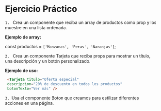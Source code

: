 # Ejercicio Práctico


`1. ` Crea un componente que reciba un array de productos como prop y los muestre en una lista ordenada.

**Ejemplo de array:**

const productos = `['Manzanas', 'Peras', 'Naranjas']`;

`2. ` Crea un componente Tarjeta que reciba props para mostrar un título, una descripción y un botón personalizado. 

**Ejemplo de uso:**

```HTML
 <Tarjeta titulo="Oferta especial"
 descripcion="20% de descuento en todos los productos"
 botonTexto="Ver más" />
 ```

`3. `Usa el componente Boton que creamos para estilizar diferentes acciones en una página.


